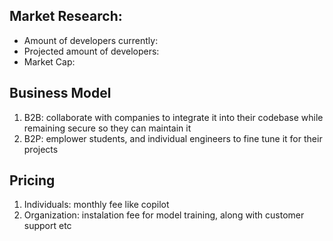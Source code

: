## Market Research:
- Amount of developers currently:
- Projected amount of developers:
- Market Cap:

## Business Model
1. B2B: collaborate with companies to integrate it into their codebase while remaining secure so they can maintain it
2. B2P: emplower students, and individual engineers to fine tune it for their projects

## Pricing
1. Individuals: monthly fee like copilot
2. Organization: instalation fee for model training, along with customer support etc